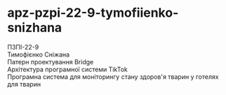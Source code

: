 # apz-pzpi-22-9-tymofiienko-snizhana  
ПЗПІ-22-9  
Тимофієнко Сніжана  
Патерн проектування Bridge  
Архітектура програмної системи TikTok  
Програмна система для моніторингу стану здоров'я тварин у готелях для тварин 
